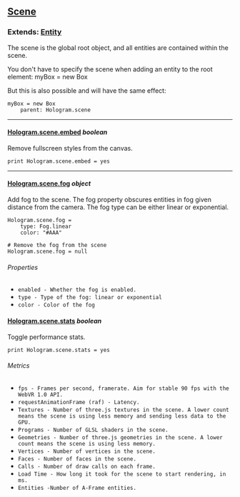 
## [Scene](#scene)

### Extends: [Entity](#entity)

The scene is the global root object, and all entities are contained within the scene.

You don't have to specify the scene when adding an entity to the root element:
    myBox = new Box

But this is also possible and will have the same effect:

    myBox = new Box
        parent: Hologram.scene

-------------------------------------------------------

#### [Hologram.scene.embed](#hologram-scene-embed)  *boolean*

Remove fullscreen styles from the canvas.

    print Hologram.scene.embed = yes

-------------------------------------------------------

#### [Hologram.scene.fog](#hologram-scene-fog) *object*

Add fog to the scene. The fog property obscures entities in fog given distance from the camera.
The fog type can be either linear or exponential.

    Hologram.scene.fog =
        type: Fog.linear
        color: "#AAA"

    # Remove the fog from the scene
    Hologram.scene.fog = null

###### Properties

* `enabled - Whether the fog is enabled.`
* `type - Type of the fog: linear or exponential`
* `color - Color of the fog`

#### [Hologram.scene.stats](#hologram-scene-stats) *boolean*

Toggle performance stats.

    print Hologram.scene.stats = yes

###### Metrics

* `fps - Frames per second, framerate. Aim for stable 90 fps with the WebVR 1.0 API.`
* `requestAnimationFrame (raf) - Latency.`
* `Textures - Number of three.js textures in the scene. A lower count means the scene is using less memory and sending less data to the GPU.`
* `Programs - Number of GLSL shaders in the scene.`
* `Geometries - Number of three.js geometries in the scene. A lower count means the scene is using less memory.`
* `Vertices - Number of vertices in the scene.`
* `Faces - Number of faces in the scene.`
* `Calls - Number of draw calls on each frame.`
* `Load Time - How long it took for the scene to start rendering, in ms.`
* `Entities -Number of A-Frame entities.`
